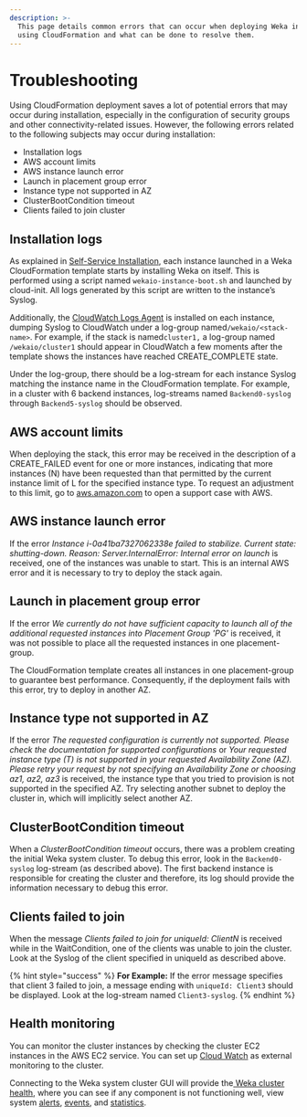 ```yaml
---
description: >-
  This page details common errors that can occur when deploying Weka in AWS
  using CloudFormation and what can be done to resolve them.
---
```


# Troubleshooting

Using CloudFormation deployment saves a lot of potential errors that may occur during installation, especially in the configuration of security groups and other connectivity-related issues. However, the following errors related to the following subjects may occur during installation:

* Installation logs
* AWS account limits
* AWS instance launch error
* Launch in placement group error
* Instance type not supported in AZ
* ClusterBootCondition timeout
* Clients failed to join cluster

## Installation logs

As explained in [Self-Service Installation](self-service-portal.md), each instance launched in a Weka CloudFormation template starts by installing Weka on itself. This is performed using a script named `wekaio-instance-boot.sh` and launched by cloud-init. All logs generated by this script are written to the instance’s Syslog.

Additionally, the [CloudWatch Logs Agent](http://docs.aws.amazon.com/AmazonCloudWatch/latest/logs/EC2NewInstanceCWL.html) is installed on each instance, dumping Syslog to CloudWatch under a log-group named`/wekaio/<stack-name>`. For example, if the stack is named`cluster1,` a log-group named `/wekaio/cluster1` should appear in CloudWatch a few moments after the template shows the instances have reached CREATE\_COMPLETE state.

Under the log-group, there should be a log-stream for each instance Syslog matching the instance name in the CloudFormation template. For example, in a cluster with 6 backend instances, log-streams named `Backend0-syslog` through `Backend5-syslog` should be observed.

## AWS account limits

When deploying the stack, this error may be received in the description of a CREATE\_FAILED event for one or more instances, indicating that more instances (N) have been requested than that permitted by the current instance limit of L for the specified instance type. To request an adjustment to this limit, go to [aws.amazon.com](http://aws.amazon.com/contact-us/ec2-request) to open a support case with AWS.

## AWS instance launch error

If the error _Instance i-0a41ba7327062338e failed to stabilize. Current state: shutting-down. Reason: Server.InternalError: Internal error on launch_ is received, one of the instances was unable to start. This is an internal AWS error and it is necessary to try to deploy the stack again.

## Launch in placement group error

If the error _We currently do not have sufficient capacity to launch all of the additional requested instances into Placement Group 'PG'_ is received, it was not possible to place all the requested instances in one placement-group.

The CloudFormation template creates all instances in one placement-group to guarantee best performance. Consequently, if the deployment fails with this error, try to deploy in another AZ.

## Instance type not supported in AZ

If the error _The requested configuration is currently not supported. Please check the documentation for supported configurations_ or _Your requested instance type (T) is not supported in your requested Availability Zone (AZ). Please retry your request by not specifying an Availability Zone or choosing az1, az2, az3_ is received, the instance type that you tried to provision is not supported in the specified AZ. Try selecting another subnet to deploy the cluster in, which will implicitly select another AZ.

## ClusterBootCondition timeout

When a _ClusterBootCondition timeout_ occurs, there was a problem creating the initial Weka system cluster. To debug this error, look in the `Backend0-syslog` log-stream (as described above). The first backend instance is responsible for creating the cluster and therefore, its log should provide the information necessary to debug this error.

## Clients failed to join

When the message _Clients failed to join for uniqueId: ClientN_ is received while in the WaitCondition, one of the clients was unable to join the cluster. Look at the Syslog of the client specified in uniqueId as described above.

{% hint style="success" %}
**For Example:** If the error message specifies that client 3 failed to join, a message ending with `uniqueId: Client3` should be displayed. Look at the log-stream named `Client3-syslog`.
{% endhint %}

## Health monitoring&#x20;

You can monitor the cluster instances by checking the cluster EC2 instances in the AWS EC2 service. You can set up [Cloud Watch](https://aws.amazon.com/documentation/cloudwatch/) as external monitoring to the cluster.

Connecting to the Weka system cluster GUI will provide the[ Weka cluster health](broken-reference), where you can see if any component is not functioning well, view system [alerts](../../usage/alerts/), [events](../../usage/events/), and [statistics](../../usage/statistics/).&#x20;

